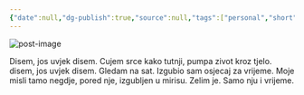 ```yaml
---
{"date":null,"dg-publish":true,"source":null,"tags":["personal","short"],"title":"","type":"blog_post","URL":"none","permalink":"/04-expressions/life-stories/izgubljen-u-vremenu/","dgPassFrontmatter":true}
---
```



![post-image](/assets/images/izgubljen-u-vremenu.jpeg)

Disem, jos uvjek disem. Cujem srce kako tutnji, pumpa zivot kroz tjelo. disem, jos uvjek disem. Gledam na sat. Izgubio sam osjecaj za vrijeme. Moje misli tamo negdje, pored nje, izgubljen u mirisu. Zelim je. Samo nju i vrijeme.
